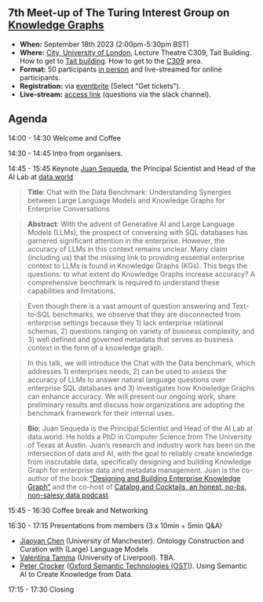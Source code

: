 ## 7th Meet-up of The Turing Interest Group on [Knowledge Graphs](https://www.turing.ac.uk/research/interest-groups/knowledge-graphs)

- **When:** September 18th 2023 (2:00pm-5:30pm BST)
- **Where:** [City, University of London](https://www.city.ac.uk/), Lecture Theatre C309, Tait Building. How to get to [Tait building](https://goo.gl/maps/DkxQcdR5fSyuy1hy9). How to get to the [C309](https://bit.ly/symposium-video-getting-to-c309) area.
- **Format:** 50 participants <ins>in person</ins> and live-streamed for online participants. 
- **Registration:** via [eventbrite](https://www.eventbrite.com/e/7th-meetup-knowledge-graphs-ig-tickets-713611239427) (Select "Get tickets").
- **Live-stream:** [access link](https://echo360.org.uk/section/3bbd7b48-19d9-4940-aa3c-e638c124c987/public) (questions via the slack channel).


## Agenda

14:00 - 14:30    Welcome and Coffee

14:30 - 14:45    Intro from organisers.

14:45 - 15:45    Keynote [Juan Sequeda](https://juansequeda.com/), the Principal Scientist and Head of the AI Lab at [data.world](https://data.world/)

> **Title**:  Chat with the Data Benchmark: Understanding Synergies between Large Language Models and Knowledge Graphs for Enterprise Conversations

> **Abstract**:  With the advent of Generative AI and Large Language Models (LLMs), the prospect of conversing with SQL databases has garnered significant attention in the enterprise. However, the accuracy of LLMs in this context remains unclear. Many claim (including us) that the missing link to providing essential enterprise context to LLMs is found in Knowledge Graphs (KGs). This begs the questions: to what extent do Knowledge Graphs increase accuracy? A comprehensive benchmark is required to understand these capabilities and limitations.

> Even though there is a vast amount of question answering and Text-to-SQL benchmarks, we observe that they are disconnected from enterprise settings because they 1) lack enterprise relational schemas, 2) questions ranging on variety of business complexity, and 3) well defined and governed metadata that serves as business context in the form of a knowledge graph.

> In this talk, we will introduce the Chat with the Data benchmark, which addresses 1) enterprises needs, 2) can be used to assess the accuracy of LLMs to answer natural language questions over enterprise SQL databases and 3) investigates how Knowledge Graphs can enhance accuracy. We will present our ongoing work, share preliminary results and discuss how organizations are adopting the benchmark framework for their internal uses.

> **Bio**: Juan Sequeda is the Principal Scientist and Head of the AI Lab at data.world. He holds a PhD in Computer Science from The University of Texas at Austin. Juan’s research and industry work has been on the intersection of data and AI, with the goal to reliably create knowledge from inscrutable data, specifically designing and building Knowledge Graph for enterprise data and metadata management. Juan is the co-author of the book [“Designing and Building Enterprise Knowledge Graph”](https://www.amazon.com/Designing-Enterprise-Knowledge-Synthesis-Semantics/dp/1636391745) and the co-host of [Catalog and Cocktails, an honest, no-bs, non-salesy data podcast](https://data.world/podcasts/).

15:45 - 16:30   Coffee break and Networking

16:30 - 17:15   Presentations from members (3 x 10min + 5min Q&A)
  - [Jiaoyan Chen](https://chenjiaoyan.github.io/) (University of Manchester). Ontology Construction and Curation with (Large) Language Models
  - [Valentina Tamma](https://www.liverpool.ac.uk/computer-science/staff/valentina-tamma/) (University of Liverpool). TBA.
  - [Peter Crocker](https://www.linkedin.com/in/peter-crocker/) ([Oxford Semantic Technologies (OST)](https://www.oxfordsemantic.tech/)). Using Semantic AI to Create Knowledge from Data.

17:15 - 17:30   Closing
